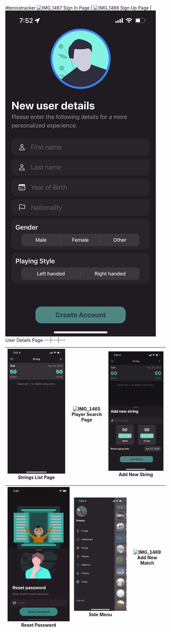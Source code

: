 #tennistracker
![IMG_1467](https://github.com/user-attachments/assets/08d7e5aa-4ada-4d63-be61-a947238cc8be) Sign In Page | ![IMG_1466](https://github.com/user-attachments/assets/bc82995c-0321-40e6-9d0d-f0dfb0986949) Sign Up Page | ![alt text](https://github.com/pranavsuri4303/tennistracker/blob/master/media/SignUp2.PNG) User Details Page
---|---|---

![alt text](https://github.com/pranavsuri4303/tennistracker/blob/master/media/StringsList.PNG) Strings List Page | ![IMG_1465](https://github.com/user-attachments/assets/d872f0f4-4384-46bb-a554-bc2d36c54cc9) Player Search Page| ![alt text](https://github.com/pranavsuri4303/tennistracker/blob/master/media/IMG_7353.PNG) Add New String
---|---|---

![alt text](https://github.com/pranavsuri4303/tennistracker/blob/master/media/ResetPW.png) Reset Password | ![alt text](https://github.com/pranavsuri4303/tennistracker/blob/master/media/SideMenu.PNG) Side Menu | ![IMG_1469](https://github.com/user-attachments/assets/81777449-6d3a-4d48-aa3e-7e6695641cd3) Add New Match
---|---|---


